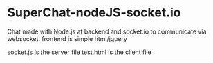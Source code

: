 # SuperChat-nodeJS-socket.io

Chat made with Node.js at backend and socket.io to communicate via websocket.
frontend is simple html/jquery

socket.js is the server file
test.html is the client file
